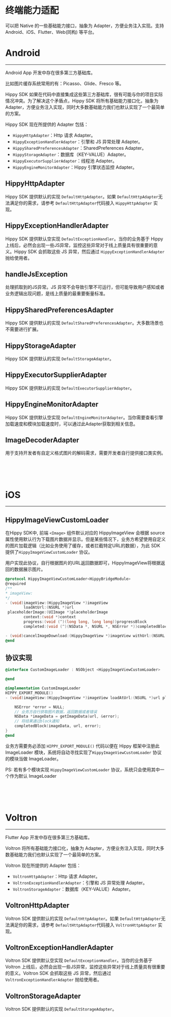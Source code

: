 # 终端能力适配

可以把 Native 的一些基础能力接口，抽象为 Adapter，方便业务注入实现。支持 Android、iOS、Flutter、Web(同构) 等平台。
<br/>

# Android

---

Android App 开发中存在很多第三方基础库。

比如图片缓存系统常用的有：Picasso、Glide、Fresco 等。

Hippy SDK 如果在代码中直接集成这些第三方基础库，很有可能与你的项目实际情况冲突。为了解决这个矛盾点，Hippy SDK 将所有基础能力接口化，抽象为 Adapter，方便业务注入实现，同时大多数基础能力我们也默认实现了一个最简单的方案。

Hippy SDK 现在所提供的 Adapter 包括：

- `HippyHttpAdapter`：Http 请求 Adapter。
- `HippyExceptionHandlerAdapter`：引擎和 JS 异常处理 Adapter。
- `HippySharedPreferencesAdapter`：SharedPreferences Adapter。
- `HippyStorageAdapter`：数据库（KEY-VALUE）Adapter。
- `HippyExecutorSupplierAdapter`：线程池 Adapter。
- `HippyEngineMonitorAdapter`：Hippy 引擎状态监控 Adapter。


## HippyHttpAdapter

Hippy SDK 提供默认的实现 `DefaultHttpAdapter`。如果 `DefaultHttpAdapter`无法满足你的需求，请参考 `DefaultHttpAdapter`代码接入 `HippyHttpAdapter` 实现。

## HippyExceptionHandlerAdapter

Hippy SDK 提供默认空实现 `DefaultExceptionHandler`。当你的业务基于 Hippy 上线后，必然会出现一些JS异常，监控这些异常对于线上质量具有很重要的意义。Hippy SDK 会抓取这些 JS 异常，然后通过 `HippyExceptionHandlerAdapter` 抛给使用者。

## handleJsException

处理抓取到的JS异常。JS 异常不会导致引擎不可运行，但可能导致用户感知或者业务逻辑出现问题，是线上质量的最重要衡量标准。

## HippySharedPreferencesAdapter

Hippy SDK 提供默认的实现 `DefaultSharedPreferencesAdapter`。大多数场景也不需要进行扩展。

## HippyStorageAdapter

Hippy SDK 提供默认的实现 `DefaultStorageAdapter`。

## HippyExecutorSupplierAdapter

Hippy SDK 提供默认的实现 `DefaultExecutorSupplierAdapter`。

## HippyEngineMonitorAdapter

Hippy SDK 提供默认空实现 `DefaultEngineMonitorAdapter`。当你需要查看引擎加载速度和模块加载速度时，可以通过此Adapter获取到相关信息。

## ImageDecoderAdapter

用于支持开发者有自定义格式图片的解码需求，需要开发者自行提供接口类实例。



<br/>
<br/>
<br/>

# iOS

---

## HippyImageViewCustomLoader

在Hippy SDK中, 前端 `<Image>` 组件默认对应的 HippyImageView 会根据 source 属性使用默认行为下载图片数据并显示。但是某些情况下，业务方希望使用自定义的图片加载逻辑（比如业务使用了缓存，或者拦截特定URL的数据），为此 SDK 提供了`HippyImageViewCustomLoader` 协议。

用户实现此协议，自行根据图片的URL返回数据即可，HippyImageView将根据返回的数据展示图片。

```objectivec
@protocol HippyImageViewCustomLoader<HippyBridgeModule>
@required
/**
* imageView:
*/
- (void)imageView:(HippyImageView *)imageView
        loadAtUrl:(NSURL *)url
 placeholderImage:(UIImage *)placeholderImage
        context:(void *)context
        progress:(void (^)(long long, long long))progressBlock
        completed:(void (^)(NSData *, NSURL *, NSError *))completedBlock;

- (void)cancelImageDownload:(HippyImageView *)imageView withUrl:(NSURL *)url;
@end
```

## 协议实现

```objectivec
@interface CustomImageLoader : NSObject <HippyImageViewCustomLoader>

@end

@implementation CustomImageLoader
HIPPY_EXPORT_MODULE()
- (void)imageView:(HippyImageView *)imageView loadAtUrl:(NSURL *)url placeholderImage:(UIImage *)placeholderImage context:(void *)context progress:(void (^)(long long, long long))progressBlock completed:(void (^)(NSData *, NSURL *, NSError *))completedBlock {

    NSError *error = NULL;
    // 业务方自行获取图片数据，返回数据或者错误
    NSData *imageData = getImageData(url, &error);
    // 将结果通过block通知
    completedBlock(imageData, url, error);
}
@end
```

业务方需要务必添加 `HIPPY_EXPORT_MODULE()` 代码以便在 Hippy 框架中注册此 ImageLoader 模块，系统将自动寻找实现了`HippyImageViewCustomLoader` 协议的模块当做 ImageLoader。

PS: 若有多个模块实现 `HippyImageViewCustomLoader` 协议，系统只会使用其中一个作为默认 ImageLoader



<br/>
<br/>
<br/>

# Voltron

---

Flutter App 开发中存在很多第三方基础库。

Voltron 将所有基础能力接口化，抽象为 Adapter，方便业务注入实现，同时大多数基础能力我们也默认实现了一个最简单的方案。

Voltron 现在所提供的 Adapter 包括：

- `VoltronHttpAdapter`：Http 请求 Adapter。
- `VoltronExceptionHandlerAdapter`：引擎和 JS 异常处理 Adapter。
- `VoltronStorageAdapter`：数据库（KEY-VALUE）Adapter。

## VoltronHttpAdapter

Voltron SDK 提供默认的实现 `DefaultHttpAdapter`。如果 `DefaultHttpAdapter`无法满足你的需求，请参考 `DefaultHttpAdapter`代码接入 `VoltronHttpAdapter` 实现。

## VoltronExceptionHandlerAdapter

Voltron SDK 提供默认空实现 `DefaultExceptionHandler`。当你的业务基于 Voltron 上线后，必然会出现一些JS异常，监控这些异常对于线上质量具有很重要的意义。Voltron SDK 会抓取这些 JS 异常，然后通过 `VoltronExceptionHandlerAdapter` 抛给使用者。

## VoltronStorageAdapter

Voltron SDK 提供默认的实现 `DefaultStorageAdapter`。



